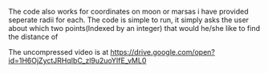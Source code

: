 The code also works for coordinates on moon or marsas i have provided seperate radii for each. The code is simple to run, it simply asks the user about which two points(Indexed by an integer) that would he/she like to find the distance of

The uncompressed video is at https://drive.google.com/open?id=1H6OjZyctJRHqIbC_zl9u2uoYIfE_vML0

